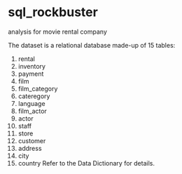 # sql_rockbuster
analysis for movie rental company

The dataset is a relational database made-up of 15 tables:
1. rental
2. inventory
3. payment
4. film
5. film_category
6. cateregory
7. language
8. film_actor
9. actor
10. staff
11. store
12. customer
13. address
14. city
15. country
Refer to the Data Dictionary for details. 
